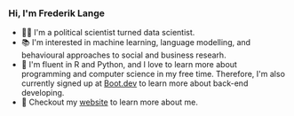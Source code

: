### Hi, I'm Frederik Lange
- 👨‍💻 I'm a political scientist turned data scientist.
- 📚 I'm interested in machine learning, language modelling, and behavioural approaches to social and business researh.
- 🔨 I'm fluent in R and Python, and I love to learn more about programming and computer science in my free time. Therefore, I'm also currently signed up at [Boot.dev](https://www.boot.dev/tracks/backend) to learn more about back-end developing.
- 🔎 Checkout my [website](https://frederiklange.github.io/) to learn more about me.
